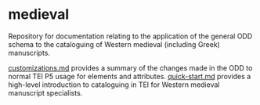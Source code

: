 # medieval
Repository for documentation relating to the application of the general ODD schema to the cataloguing of Western medieval (including Greek) manuscripts.

[customizations.md](customizations.md) provides a summary of the changes made in the ODD to normal TEI P5 usage for elements and attributes.
[quick-start.md](quick-start.md) provides a high-level introduction to cataloguing in TEI for Western medieval manuscript specialists.
